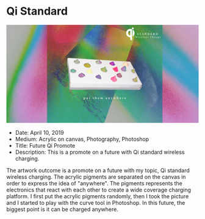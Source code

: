 # Qi Standard

![Finished_Work](Final.jpg)

- Date: April 10, 2019
- Medium: Acrylic on canvas, Photography, Photoshop
- Title: Future Qi Promote
- Description: This is a promote on a future with Qi standard wireless charging.

The artwork outcome is a promote on a future with my topic, Qi standard wireless charging. The acrylic pigments are separated on the canvas in order to express the idea of "anywhere". The pigments represents the electronics that react with each other to create a wide coverage charging platform. I first put the acrylic pigments randomly, then I took the picture and I started to play with the curve tool in Photoshop. In this future, the biggest point is it can be charged anywhere.
